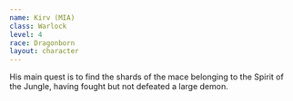 ```yaml
---
name: Kirv (MIA)
class: Warlock
level: 4
race: Dragonborn
layout: character
---
```

His main quest is to find the shards of the mace belonging to the Spirit of the Jungle, having fought but not defeated a large demon.